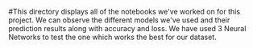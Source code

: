 #This directory displays all of the notebooks we've worked on for this project.
We can observe the different models we've used and their prediction results along with accuracy and loss.
We have used 3 Neural Networks to test the one which works the best for our dataset.
